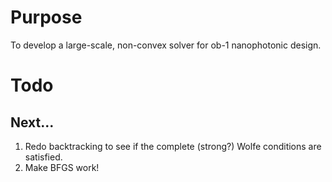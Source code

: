 Purpose
=======

To develop a large-scale, non-convex solver for ob-1 nanophotonic design.


Todo
====

Next...
-------

1.  Redo backtracking to see if the complete (strong?) Wolfe conditions are satisfied.
1.  Make BFGS work!
